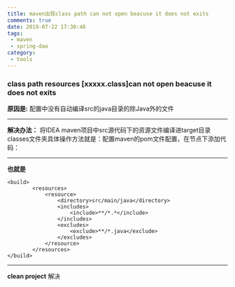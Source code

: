 ```yaml
---
title: maven出现class path can not open beacuse it does not exits
comments: true
date: 2019-07-22 17:30:48
tags: 
 - maven
 - spring-dao
category: 
 - tools
---
```

### class path resources [xxxxx.class]can not open beacuse it does not exits
**原因是:** 
  配置中没有自动编译src的java目录的除Java外的文件
***
**解决办法：** 
  将IDEA maven项目中src源代码下的资源文件编译进target目录classes文件夹具体操作方法就是：配置maven的pom文件配置，在<build>节点下添加<resources>代码：
***
**也就是**
```
<build>
        <resources>
            <resource>
                <directory>src/main/java</directory>
                <includes>
                    <include>**/*.*</include>
                </includes>
                <excludes>
                    <exclude>**/*.java</exclude>
                </excludes>
            </resource>
        </resources>
</build>
```
***
**clean project**
解决